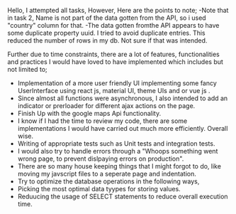 Hello,
I attempted all tasks,
However, Here are the points to note;
-Note that in task 2, Name is not part of the data gotten from the API, so i used "country" column for  that.
-The data gotten fromthe API appears to have some duplicate property uuid. I tried to avoid duplicate entries. This reduced the number of rows in my db. Not sure if that was intended.

Further due to time constraints, there are a lot of features, functionalities and practices I would have loved to have implemented which includes but not limited to;
- Implementation of a more user friendly UI implementing some fancy UserInterface using react js, material UI, theme UIs and or vue js .
- Since almost all functions were asynchronous, I also intended to add an indicator or prerloader for different ajax actions on the page.
- Finish Up with the google maps Api functionality.
- I know if I had the time to review my code, there are some implementations I would have carried out much more efficiently. Overall wise.
- Writing of appropriate tests such as Unit tests and integration tests. 
- I would also try to handle errors through a "Whoops something went wrong page, to prevent dislpaying errors on production".
- There are so many house keeping things that I might forgot to do, like moving my javscript files to a seperate page and indentation.
- Try to optimize the database operations in the following ways,
- Picking the most optimal data tyypes for storing values.
- Reduucing the usage of SELECT statements to reduce overall execution time.
   
